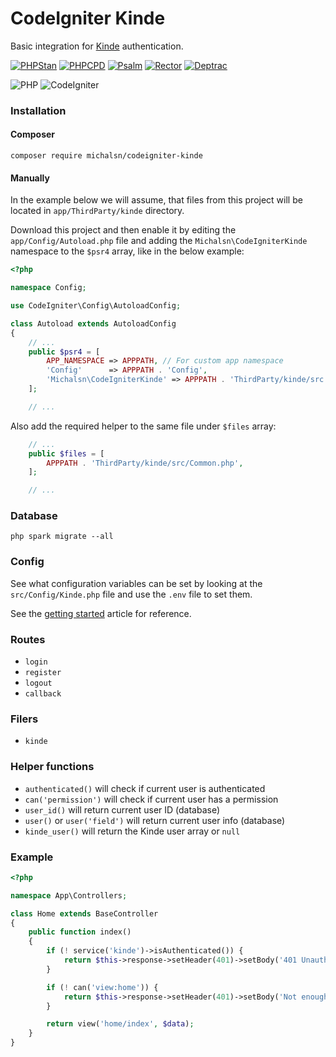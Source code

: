 # CodeIgniter Kinde

Basic integration for [Kinde](https://kinde.com/) authentication.

[![PHPStan](https://github.com/michalsn/codeigniter-kinde/actions/workflows/phpstan.yml/badge.svg)](https://github.com/michalsn/codeigniter-kinde/actions/workflows/phpstan.yml)
[![PHPCPD](https://github.com/michalsn/codeigniter-kinde/actions/workflows/phpcpd.yml/badge.svg)](https://github.com/michalsn/codeigniter-kinde/actions/workflows/phpcpd.yml)
[![Psalm](https://github.com/michalsn/codeigniter-kinde/actions/workflows/psalm.yml/badge.svg)](https://github.com/michalsn/codeigniter-kinde/actions/workflows/psalm.yml)
[![Rector](https://github.com/michalsn/codeigniter-kinde/actions/workflows/rector.yml/badge.svg)](https://github.com/michalsn/codeigniter-kinde/actions/workflows/rector.yml)
[![Deptrac](https://github.com/michalsn/codeigniter-kinde/actions/workflows/deptrac.yml/badge.svg)](https://github.com/michalsn/codeigniter-kinde/actions/workflows/deptrac.yml)

![PHP](https://img.shields.io/badge/PHP-%5E8.0-blue)
![CodeIgniter](https://img.shields.io/badge/CodeIgniter-%5E4.3-blue)

### Installation

#### Composer

    composer require michalsn/codeigniter-kinde

#### Manually

In the example below we will assume, that files from this project will be located in `app/ThirdParty/kinde` directory.

Download this project and then enable it by editing the `app/Config/Autoload.php` file and adding the `Michalsn\CodeIgniterKinde` namespace to the `$psr4` array, like in the below example:

```php
<?php

namespace Config;

use CodeIgniter\Config\AutoloadConfig;

class Autoload extends AutoloadConfig
{
    // ...
    public $psr4 = [
        APP_NAMESPACE => APPPATH, // For custom app namespace
        'Config'      => APPPATH . 'Config',
        'Michalsn\CodeIgniterKinde' => APPPATH . 'ThirdParty/kinde/src',
    ];

    // ...
```
Also add the required helper to the same file under `$files` array:

```php
    // ...
    public $files = [
        APPPATH . 'ThirdParty/kinde/src/Common.php',
    ];

    // ...
```

### Database

    php spark migrate --all

### Config

See what configuration variables can be set by looking at the `src/Config/Kinde.php` file and use the `.env` file to set them.

See the [getting started](https://kinde.com/docs/developer-tools/php-sdk/) article for reference.

### Routes

- `login`
- `register`
- `logout`
- `callback`

### Filers

- `kinde`

### Helper functions

- `authenticated()` will check if current user is authenticated
- `can('permission')` will check if current user has a permission
- `user_id()` will return current user ID (database)
- `user()` or `user('field')` will return current user info (database)
- `kinde_user()` will return the Kinde user array or `null`

### Example

```php
<?php

namespace App\Controllers;

class Home extends BaseController
{
    public function index()
    {
        if (! service('kinde')->isAuthenticated()) {
            return $this->response->setHeader(401)->setBody('401 Unauthorized');
        }

        if (! can('view:home')) {
            return $this->response->setHeader(401)->setBody('Not enough permissions to view this page');
        }

        return view('home/index', $data);
    }
}
```

